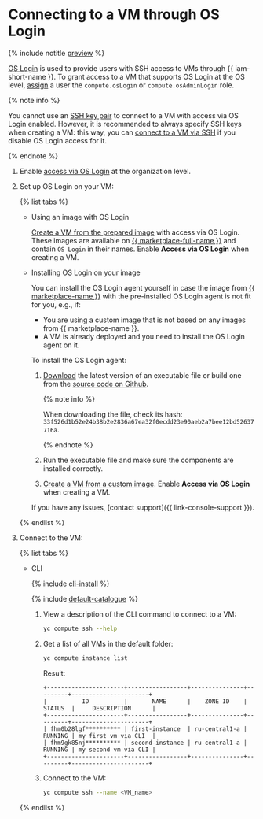 # Connecting to a VM through OS Login

{% include notitle [preview](../../../_includes/note-preview-by-request.md) %}

[OS Login](../../../organization/concepts/os-login.md) is used to provide users with SSH access to VMs through {{ iam-short-name }}. To grant access to a VM that supports OS Login at the OS level, [assign](../../../iam/operations/roles/grant.md) a user the `compute.osLogin` or `compute.osAdminLogin` role.

{% note info %}

You cannot use an [SSH key pair](./ssh.md#creating-ssh-keys) to connect to a VM with access via OS Login enabled. However, it is recommended to always specify SSH keys when creating a VM: this way, you can [connect to a VM via SSH](./ssh.md#vm-connect) if you disable OS Login access for it.

{% endnote %}

1. Enable [access via OS Login](../../../organization/operations/os-login-access.md) at the organization level.
1. Set up OS Login on your VM:

   {% list tabs %}

   - Using an image with OS Login

      [Create a VM from the prepared image](../../../compute/operations/images-with-pre-installed-software/create.md) with access via OS Login. These images are available on [{{ marketplace-full-name }}](/marketplace) and contain `OS Login` in their names. Enable **Access via OS Login** when creating a VM.

   - Installing OS Login on your image

      You can install the OS Login agent yourself in case the image from [{{ marketplace-name }}](/marketplace) with the pre-installed OS Login agent is not fit for you, e.g., if:

      * You are using a custom image that is not based on any images from {{ marketplace-name }}.
      * A VM is already deployed and you need to install the OS Login agent on it.

      To install the OS Login agent:

      1. [Download](https://storage.yandexcloud.net/mk8s/binaries/google_guest_agent-20230601.00.linux-amd64.tar.gz) the latest version of an executable file or build one from the [source code on Github](https://github.com/yandex-cloud/yandex-cloud-guest-agent).

         {% note info %}

         When downloading the file, check its hash: `33f526d1b52e24b38b2e2836a67ea32f0ecdd23e90aeb2a7bee12bd52637716a`.

         {% endnote %}

      1. Run the executable file and make sure the components are installed correctly.
      1. [Create a VM from a custom image](../../../compute/operations/vm-create/create-from-user-image.md). Enable **Access via OS Login** when creating a VM.

      If you have any issues, [contact support]({{ link-console-support }}).

   {% endlist %}

1. Connect to the VM:

   {% list tabs %}

   - CLI

      {% include [cli-install](../../../_includes/cli-install.md) %}

      {% include [default-catalogue](../../../_includes/default-catalogue.md) %}

      1. View a description of the CLI command to connect to a VM:

         ```bash
         yc compute ssh --help
         ```

      1. Get a list of all VMs in the default folder:

         ```bash
         yc compute instance list
         ```

         Result:

         ```text
         +----------------------+-----------------+---------------+---------+----------------------+
         |          ID          |       NAME      |    ZONE ID    | STATUS  |     DESCRIPTION      |
         +----------------------+-----------------+---------------+---------+----------------------+
         | fhm0b28lgf********** | first-instance  | ru-central1-a | RUNNING | my first vm via CLI  |
         | fhm9gk85nj********** | second-instance | ru-central1-a | RUNNING | my second vm via CLI |
         +----------------------+-----------------+---------------+---------+----------------------+
         ```

      1. Connect to the VM:

         ```bash
         yc compute ssh --name <VM_name>
         ```

   {% endlist %}
